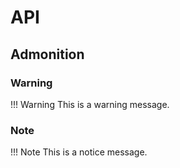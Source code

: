 # API

<!-- ## Square

::: twitch_bot.square
    handler: python
    options:
      show_root_heading: false
      show_source: true

## Pi

::: twitch_bot.stubby.Pi
    handler: python
    options:
      heading_level: 2
      show_root_heading: false

## UI

::: twitch_bot.ui
    handler: python
    options:
      heading_level: 2
      show_root_heading: false -->

## Admonition

### Warning

!!! Warning
    This is a warning message.

### Note

!!! Note
    This is a notice message.
